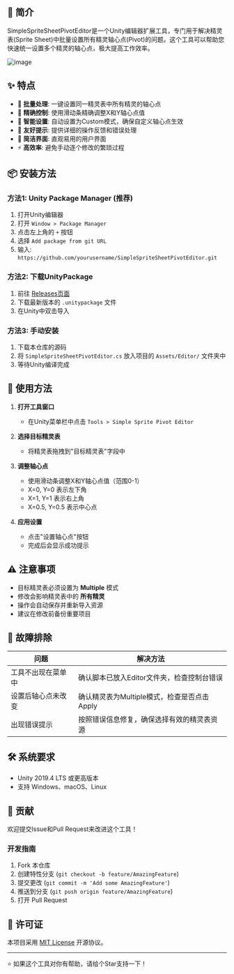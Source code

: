 ## 📖 简介

SimpleSpriteSheetPivotEditor是一个Unity编辑器扩展工具，专门用于解决精灵表(Sprite Sheet)中批量设置所有精灵轴心点(Pivot)的问题。这个工具可以帮助您快速统一设置多个精灵的轴心点，极大提高工作效率。

![image](https://github.com/user-attachments/assets/849bdea7-8a6f-49b6-8b76-2c998477318c)


## ✨ 特点

- 🚀 **批量处理**: 一键设置同一精灵表中所有精灵的轴心点
- 🎯 **精确控制**: 使用滑动条精确调整X和Y轴心点值
- 🔧 **智能设置**: 自动设置为Custom模式，确保自定义轴心点生效
- 💬 **友好提示**: 提供详细的操作反馈和错误处理
- 🎨 **简洁界面**: 直观易用的用户界面
- ⚡ **高效率**: 避免手动逐个修改的繁琐过程

## 📦 安装方法

### 方法1: Unity Package Manager (推荐)
1. 打开Unity编辑器
2. 打开 `Window > Package Manager`
3. 点击左上角的 `+` 按钮
4. 选择 `Add package from git URL`
5. 输入: `https://github.com/yourusername/SimpleSpriteSheetPivotEditor.git`

### 方法2: 下载UnityPackage
1. 前往 [Releases页面](https://github.com/yourusername/SimpleSpriteSheetPivotEditor/releases)
2. 下载最新版本的 `.unitypackage` 文件
3. 在Unity中双击导入

### 方法3: 手动安装
1. 下载本仓库的源码
2. 将 `SimpleSpriteSheetPivotEditor.cs` 放入项目的 `Assets/Editor/` 文件夹中
3. 等待Unity编译完成

## 🚀 使用方法

1. **打开工具窗口**
   - 在Unity菜单栏中点击 `Tools > Simple Sprite Pivot Editor`

2. **选择目标精灵表**
   - 将精灵表拖拽到"目标精灵表"字段中

3. **调整轴心点**
   - 使用滑动条调整X和Y轴心点值（范围0-1）
   - X=0, Y=0 表示左下角
   - X=1, Y=1 表示右上角
   - X=0.5, Y=0.5 表示中心点

4. **应用设置**
   - 点击"设置轴心点"按钮
   - 完成后会显示成功提示


## ⚠️ 注意事项

- 目标精灵表必须设置为 **Multiple** 模式
- 修改会影响精灵表中的 **所有精灵**
- 操作会自动保存并重新导入资源
- 建议在修改前备份重要项目

## 🔧 故障排除

| 问题 | 解决方法 |
|------|----------|
| 工具不出现在菜单中 | 确认脚本已放入Editor文件夹，检查控制台错误 |
| 设置后轴心点未改变 | 确认精灵表为Multiple模式，检查是否点击Apply |
| 出现错误提示 | 按照错误信息修复，确保选择有效的精灵表资源 |

## 🛠️ 系统要求

- Unity 2019.4 LTS 或更高版本
- 支持 Windows、macOS、Linux

## 🤝 贡献

欢迎提交Issue和Pull Request来改进这个工具！

### 开发指南
1. Fork 本仓库
2. 创建特性分支 (`git checkout -b feature/AmazingFeature`)
3. 提交更改 (`git commit -m 'Add some AmazingFeature'`)
4. 推送到分支 (`git push origin feature/AmazingFeature`)
5. 打开 Pull Request

## 📄 许可证

本项目采用 [MIT License](LICENSE) 开源协议。

---

⭐ 如果这个工具对你有帮助，请给个Star支持一下！
